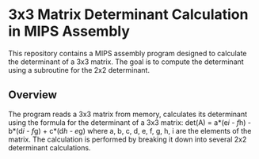 # 3x3 Matrix Determinant Calculation in MIPS Assembly

This repository contains a MIPS assembly program designed to calculate the determinant of a 3x3 matrix. The goal is to compute the determinant using a subroutine for the 2x2 determinant.

## Overview

The program reads a 3x3 matrix from memory, calculates its determinant using the formula for the determinant of a 3x3 matrix:
det(A) = a*(e*i - f*h) - b*(d*i - f*g) + c*(d*h - e*g)
where a, b, c, d, e, f, g, h, i are the elements of the matrix. The calculation is performed by breaking it down into several 2x2 determinant calculations.